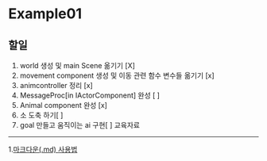 # Example01


할일
-------------  
1. world 생성 및 main Scene 옮기기 [X] 
2. movement component 생성 및 이동 관련 함수 변수들 옮기기 [x] 
3. animcontroller 정리 [x] 
4. MessageProc[in IActorComponent] 완성 [ ] 
5. Animal component 완성 [x] 
6. 소 도축 하기[ ]
7. goal 만들고 움직이는 ai 구현[ ]
교육자료
-------------  

1.[마크다운(.md) 사용법][markdown]

[markdown]:https://gist.github.com/ihoneymon/652be052a0727ad59601

